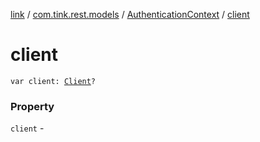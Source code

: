 [link](../../index.md) / [com.tink.rest.models](../index.md) / [AuthenticationContext](index.md) / [client](./client.md)

# client

`var client: `[`Client`](../-client/index.md)`?`

### Property

`client` - 